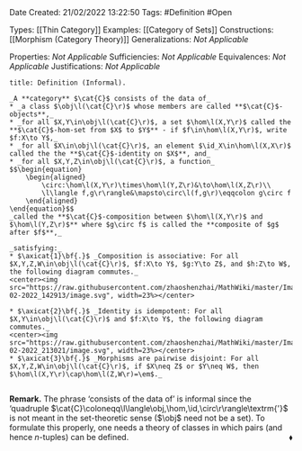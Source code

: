<br />
<br />

Date Created: 21/02/2022 13:22:50
Tags: #Definition #Open 

Types: [[Thin Category]]
Examples: [[Category of Sets]]
Constructions: [[Morphism (Category Theory)]]
Generalizations: _Not Applicable_

Properties: _Not Applicable_
Sufficiencies: _Not Applicable_
Equivalences: _Not Applicable_
Justifications: _Not Applicable_

``` ad-Definition
title: Definition (Informal).

_A **category** $\cat{C}$ consists of the data of_
* _a class $\obj\l(\cat{C}\r)$ whose members are called **$\cat{C}$-objects**,_
* _for all $X,Y\in\obj\l(\cat{C}\r)$, a set $\hom\l(X,Y\r)$ called the **$\cat{C}$-hom-set from $X$ to $Y$** - if $f\in\hom\l(X,Y\r)$, write $f:X\to Y$,_
* _for all $X\in\obj\l(\cat{C}\r)$, an element $\id_X\in\hom\l(X,X\r)$ called the the **$\cat{C}$-identity on $X$**, and_
* _for all $X,Y,Z\in\obj\l(\cat{C}\r)$, a function_
$$\begin{equation}
    \begin{aligned}
        \circ:\hom\l(X,Y\r)\times\hom\l(Y,Z\r)&\to\hom\l(X,Z\r)\\
        \l\langle f,g\r\rangle&\mapsto\circ\l(f,g\r)\eqqcolon g\circ f
    \end{aligned}
\end{equation}$$
_called the **$\cat{C}$-composition between $\hom\l(X,Y\r)$ and $\hom\l(Y,Z\r)$** where $g\circ f$ is called the **composite of $g$ after $f$**,_

_satisfying:_
* $\axicat{1}\bf{.}$ _Composition is associative: For all $X,Y,Z,W\in\obj\l(\cat{C}\r)$, $f:X\to Y$, $g:Y\to Z$, and $h:Z\to W$, the following diagram commutes._
<center><img src="https://raw.githubusercontent.com/zhaoshenzhai/MathWiki/master/Images/21-02-2022_142913/image.svg", width=23%></center>

* $\axicat{2}\bf{.}$ _Identity is idempotent: For all $X,Y\in\obj\l(\cat{C}\r)$ and $f:X\to Y$, the following diagram commutes._
<center><img src="https://raw.githubusercontent.com/zhaoshenzhai/MathWiki/master/Images/09-02-2022_213021/image.svg", width=23%></center>
* $\axicat{3}\bf{.}$ _Morphisms are pairwise disjoint: For all $X,Y,Z,W\in\obj\l(\cat{C}\r)$, if $X\neq Z$ or $Y\neq W$, then $\hom\l(X,Y\r)\cap\hom\l(Z,W\r)=\em$._


```

**Remark.** The phrase $\textrm{`}$consists of the data of$\textrm{'}$ is informal since the $\textrm{`}$quadruple $\cat{C}\coloneqq\l\langle\obj,\hom,\id,\circ\r\rangle\textrm{'}$ is not meant in the set-theoretic sense ($\obj$ need not be a set). To formulate this properly, one needs a theory of classes in which pairs (and hence $n$-tuples) can be defined.<span style="float:right;">$\blacklozenge$</span>
